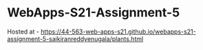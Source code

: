 # WebApps-S21-Assignment-5

Hosted at - <https://44-563-web-apps-s21.github.io/webapps-s21-assignment-5-saikiranreddyenugala/plants.html>